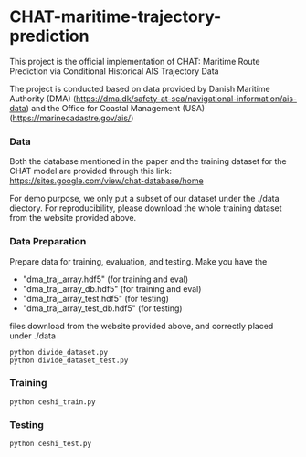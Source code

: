 # CHAT-maritime-trajectory-prediction
This project is the official implementation of CHAT: Maritime Route Prediction via Conditional Historical AIS Trajectory Data

The project is conducted based on data provided by Danish Maritime Authority (DMA) (https://dma.dk/safety-at-sea/navigational-information/ais-data) and the Office for Coastal Management (USA) (https://marinecadastre.gov/ais/)


### Data
Both the database mentioned in the paper and the training dataset for the CHAT model are provided through this link: https://sites.google.com/view/chat-database/home

For demo purpose, we only put a subset of our dataset under the ./data diectory. For reproducibility, please download the whole training dataset from the website provided above.



### Data Preparation 
Prepare data for training, evaluation, and testing. Make you have the 
- "dma_traj_array.hdf5" (for training and eval)
- "dma_traj_array_db.hdf5" (for training and eval)
- "dma_traj_array_test.hdf5" (for testing)
- "dma_traj_array_test_db.hdf5" (for testing)
  
files download from the website provided above, and correctly placed under ./data
````
python divide_dataset.py
python divide_dataset_test.py 
````

### Training
````
python ceshi_train.py
````

### Testing
````
python ceshi_test.py
````

